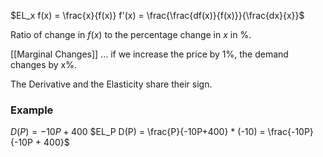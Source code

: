 $EL_x f(x) = \frac{x}{f(x)} f'(x) = \frac{\frac{df(x)}{f(x)}}{\frac{dx}{x}}$

Ratio of change in $f(x)$ to the percentage change in $x$ in %.

[[Marginal Changes]] ... if we increase the price by 1%, the demand changes by x%.

The Derivative and the Elasticity share their sign.

### Example

$D(P) = -10P+400$
$EL_P D(P) = \frac{P}{-10P+400} * (-10) = \frac{-10P}{-10P + 400}$
